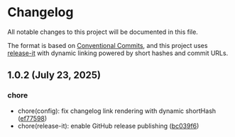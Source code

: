 # Changelog

<!--
⚠️ DO NOT EDIT THIS FILE MANUALLY
This file is managed by release-it with conventional commits.
Unreleased section is safe to update. Released sections will be overwritten.
-->

All notable changes to this project will be documented in this file.

The format is based on [Conventional Commits](https://www.conventionalcommits.org),
and this project uses [release-it](https://github.com/release-it/release-it)
with dynamic linking powered by short hashes and commit URLs.

## 1.0.2 (July 23, 2025)

### chore

- chore(config): fix changelog link rendering with dynamic shortHash ([ef77598](https://github.com/b3t0247/nextjs-tailwind/commit/ef77598))
- chore(release-it): enable GitHub release publishing ([bc039f6](https://github.com/b3t0247/nextjs-tailwind/commit/bc039f6))
